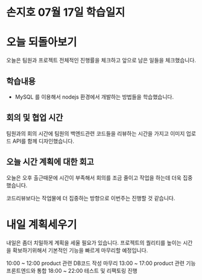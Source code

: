 # 손지호 07월 17일 학습일지

# 오늘 되돌아보기

오늘은 팀원과 프로젝트 전체적인 진행률을 체크하고 앞으로 남은 일들을 체크했습니다.

## 학습내용

- MySQL 를 이용해서 nodejs 환경에서 개발하는 방법들을 학습했습니다.

## 회의 및 협업 시간

팀원과의 회의 시간에 팀원의 백엔드관련 코드들을 리뷰하는 시간을 가지고 이미지 업로드 API를 함께 디자인했습니다.

## 오늘 시간 계획에 대한 회고

오늘은 오후 출근때문에 시간이 부족해서 회의를 조금 줄이고 작업을 하는데 더욱 집중했습니다.

코드리뷰보다는 작업물에 더 집중하는 방향으로 이번주는 진행할 것 같습니다.

# 내일 계획세우기

내일은 좀더 치밀하게 계획을 세울 필요가 있습니다. 프로젝트의 퀄리티를 높이는 시간을 확보하기위해서 기본적인 기능을 빠르게 마무리할 예정입니다.

10:00 ~ 12:00 product 관련 DB코드 작성 마무리
13:00 ~ 17:00 product 관련 기능 프론트엔드와 통합
18:00 ~ 22:00 테스트 및 리팩토링 진행
